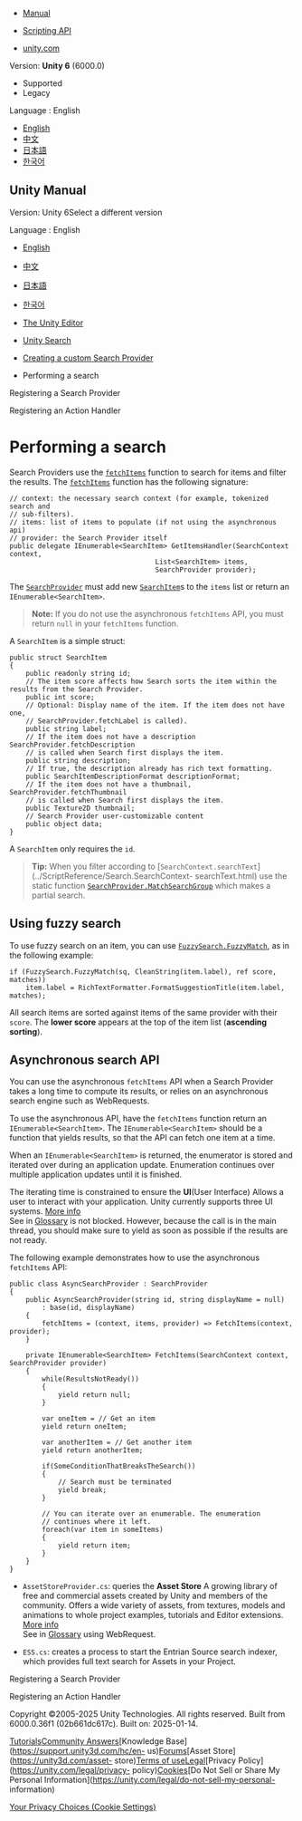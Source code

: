 [](https://docs.unity3d.com)

  * [Manual](../Manual/index.html)
  * [Scripting API](../ScriptReference/index.html)

  * [unity.com](https://unity.com/)

Version: **Unity 6** (6000.0)

  * Supported
  * Legacy

Language : English

  * [English](/Manual/api-searching.html)
  * [中文](/cn/current/Manual/api-searching.html)
  * [日本語](/ja/current/Manual/api-searching.html)
  * [한국어](/kr/current/Manual/api-searching.html)

[](https://docs.unity3d.com)

## Unity Manual

Version: Unity 6Select a different version

Language : English

  * [English](/Manual/api-searching.html)
  * [中文](/cn/current/Manual/api-searching.html)
  * [日本語](/ja/current/Manual/api-searching.html)
  * [한국어](/kr/current/Manual/api-searching.html)

  * [The Unity Editor](unity-editor.html)
  * [Unity Search](search-overview.html)
  * [Creating a custom Search Provider](api.html)
  * Performing a search

[](api-register-provider.html)

Registering a Search Provider

[](api-action-handler.html)

Registering an Action Handler

# Performing a search

Search Providers use the
[`fetchItems`](../ScriptReference/Search.SearchProvider.html) function to
search for items and filter the results. The
[`fetchItems`](../ScriptReference/Search.SearchProvider.html) function has the
following signature:

    
    
    // context: the necessary search context (for example, tokenized search and
    // sub-filters).
    // items: list of items to populate (if not using the asynchronous api)
    // provider: the Search Provider itself
    public delegate IEnumerable<SearchItem> GetItemsHandler(SearchContext context,
                                        List<SearchItem> items,
                                        SearchProvider provider);
    

The [`SearchProvider`](../ScriptReference/Search.SearchProvider.html) must add
new [`SearchItem`](../ScriptReference/Search.SearchItem.html)s to the `items`
list or return an `IEnumerable<SearchItem>`.

> **Note:** If you do not use the asynchronous `fetchItems` API, you must
> return `null` in your `fetchItems` function.

A `SearchItem` is a simple struct:

    
    
    public struct SearchItem
    {
        public readonly string id;
        // The item score affects how Search sorts the item within the results from the Search Provider.
        public int score;
        // Optional: Display name of the item. If the item does not have one,
        // SearchProvider.fetchLabel is called).
        public string label;
        // If the item does not have a description SearchProvider.fetchDescription
        // is called when Search first displays the item.
        public string description;
        // If true, the description already has rich text formatting.
        public SearchItemDescriptionFormat descriptionFormat;
        // If the item does not have a thumbnail, SearchProvider.fetchThumbnail
        // is called when Search first displays the item.
        public Texture2D thumbnail;
        // Search Provider user-customizable content
        public object data;
    }
    

A `SearchItem` only requires the `id`.

> **Tip:** When you filter according to
> [`SearchContext.searchText`](../ScriptReference/Search.SearchContext-
> searchText.html) use the static function
> [`SearchProvider.MatchSearchGroup`](../ScriptReference/Search.SearchProvider.html)
> which makes a partial search.

## Using fuzzy search

To use fuzzy search on an item, you can use
[`FuzzySearch.FuzzyMatch`](../ScriptReference/Search.FuzzySearch.html), as in
the following example:

    
    
    if (FuzzySearch.FuzzyMatch(sq, CleanString(item.label), ref score, matches))
        item.label = RichTextFormatter.FormatSuggestionTitle(item.label, matches);
    

All search items are sorted against items of the same provider with their
`score`. The **lower score** appears at the top of the item list (**ascending
sorting**).

## Asynchronous search API

You can use the asynchronous `fetchItems` API when a Search Provider takes a
long time to compute its results, or relies on an asynchronous search engine
such as WebRequests.

To use the asynchronous API, have the `fetchItems` function return an
`IEnumerable<SearchItem>`. The `IEnumerable<SearchItem>` should be a function
that yields results, so that the API can fetch one item at a time.

When an `IEnumerable<SearchItem>` is returned, the enumerator is stored and
iterated over during an application update. Enumeration continues over
multiple application updates until it is finished.

The iterating time is constrained to ensure the **UI**(User Interface) Allows
a user to interact with your application. Unity currently supports three UI
systems. [More info](UI-system-compare.html)  
See in [Glossary](Glossary.html#UI) is not blocked. However, because the call
is in the main thread, you should make sure to yield as soon as possible if
the results are not ready.

The following example demonstrates how to use the asynchronous `fetchItems`
API:

    
    
    public class AsyncSearchProvider : SearchProvider
    {
        public AsyncSearchProvider(string id, string displayName = null)
            : base(id, displayName)
        {
            fetchItems = (context, items, provider) => FetchItems(context, provider);
        }
    
        private IEnumerable<SearchItem> FetchItems(SearchContext context, SearchProvider provider)
        {
            while(ResultsNotReady())
            {
                yield return null;
            }
    
            var oneItem = // Get an item
            yield return oneItem;
    
            var anotherItem = // Get another item
            yield return anotherItem;
    
            if(SomeConditionThatBreaksTheSearch())
            {
                // Search must be terminated
                yield break;
            }
    
            // You can iterate over an enumerable. The enumeration
            // continues where it left.
            foreach(var item in someItems)
            {
                yield return item;
            }
        }
    }
    

  * `AssetStoreProvider.cs`: queries the **Asset Store** A growing library of free and commercial assets created by Unity and members of the community. Offers a wide variety of assets, from textures, models and animations to whole project examples, tutorials and Editor extensions. [More info](AssetStore.html)  
See in [Glossary](Glossary.html#AssetStore) using WebRequest.

  * `ESS.cs`: creates a process to start the Entrian Source search indexer, which provides full text search for Assets in your Project.

[](api-register-provider.html)

Registering a Search Provider

[](api-action-handler.html)

Registering an Action Handler

Copyright ©2005-2025 Unity Technologies. All rights reserved. Built from
6000.0.36f1 (02b661dc617c). Built on: 2025-01-14.

[Tutorials](https://learn.unity.com/)[Community
Answers](https://answers.unity3d.com)[Knowledge
Base](https://support.unity3d.com/hc/en-
us)[Forums](https://forum.unity3d.com)[Asset Store](https://unity3d.com/asset-
store)[Terms of
use](https://docs.unity3d.com/Manual/TermsOfUse.html)[Legal](https://unity.com/legal)[Privacy
Policy](https://unity.com/legal/privacy-
policy)[Cookies](https://unity.com/legal/cookie-policy)[Do Not Sell or Share
My Personal Information](https://unity.com/legal/do-not-sell-my-personal-
information)

[Your Privacy Choices (Cookie Settings)](javascript:void\(0\);)

